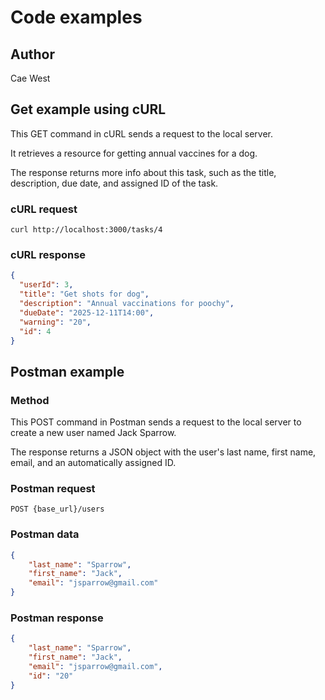 # Code examples

## Author

Cae West

## Get example using cURL

This GET command in cURL sends a request to the local server.

It retrieves a resource for getting annual vaccines for a dog.

The response returns more info about this task, such as the title, description, due date, and
assigned ID of the task.

### cURL request

```shell
curl http://localhost:3000/tasks/4
```

### cURL response

```json
{
  "userId": 3,
  "title": "Get shots for dog",
  "description": "Annual vaccinations for poochy",
  "dueDate": "2025-12-11T14:00",
  "warning": "20",
  "id": 4
}
```

## Postman example

### Method

This POST command in Postman sends a request to the local server to create
a new user named Jack Sparrow.

The response returns a JSON object with the user's last name, first name, email, and
an automatically assigned ID.

### Postman request

```shell
POST {base_url}/users
```
<!-- Comment: The "base_url" used in the To-Do Dev environment is "http://localhost:3000". -->

### Postman data

```json
{
    "last_name": "Sparrow",
    "first_name": "Jack",
    "email": "jsparrow@gmail.com"
}
```

### Postman response

```json
{
    "last_name": "Sparrow",
    "first_name": "Jack",
    "email": "jsparrow@gmail.com",
    "id": "20"
}
```
